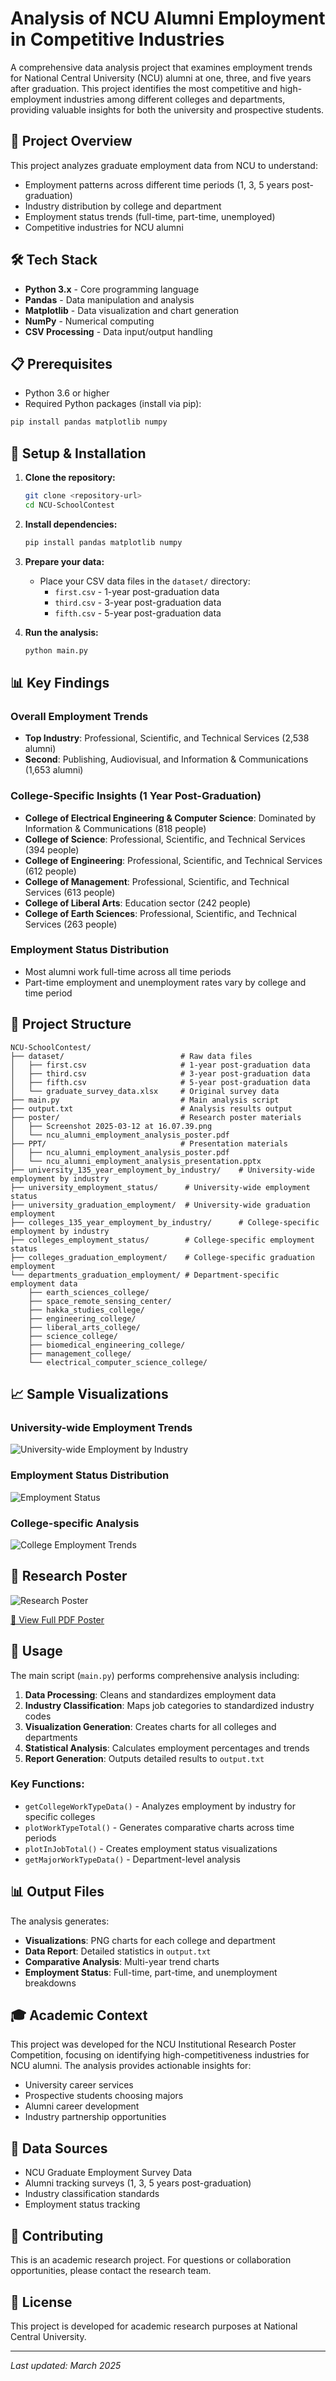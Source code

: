 # Analysis of NCU Alumni Employment in Competitive Industries

A comprehensive data analysis project that examines employment trends for National Central University (NCU) alumni at one, three, and five years after graduation. This project identifies the most competitive and high-employment industries among different colleges and departments, providing valuable insights for both the university and prospective students.

## 🎯 Project Overview

This project analyzes graduate employment data from NCU to understand:
- Employment patterns across different time periods (1, 3, 5 years post-graduation)
- Industry distribution by college and department
- Employment status trends (full-time, part-time, unemployed)
- Competitive industries for NCU alumni

## 🛠️ Tech Stack

- **Python 3.x** - Core programming language
- **Pandas** - Data manipulation and analysis
- **Matplotlib** - Data visualization and chart generation
- **NumPy** - Numerical computing
- **CSV Processing** - Data input/output handling

## 📋 Prerequisites

- Python 3.6 or higher
- Required Python packages (install via pip):

```bash
pip install pandas matplotlib numpy
```

## 🚀 Setup & Installation

1. **Clone the repository:**
   ```bash
   git clone <repository-url>
   cd NCU-SchoolContest
   ```

2. **Install dependencies:**
   ```bash
   pip install pandas matplotlib numpy
   ```

3. **Prepare your data:**
   - Place your CSV data files in the `dataset/` directory:
     - `first.csv` - 1-year post-graduation data
     - `third.csv` - 3-year post-graduation data  
     - `fifth.csv` - 5-year post-graduation data

4. **Run the analysis:**
   ```bash
   python main.py
   ```

## 📊 Key Findings

### Overall Employment Trends
- **Top Industry**: Professional, Scientific, and Technical Services (2,538 alumni)
- **Second**: Publishing, Audiovisual, and Information & Communications (1,653 alumni)

### College-Specific Insights (1 Year Post-Graduation)
- **College of Electrical Engineering & Computer Science**: Dominated by Information & Communications (818 people)
- **College of Science**: Professional, Scientific, and Technical Services (394 people)
- **College of Engineering**: Professional, Scientific, and Technical Services (612 people)
- **College of Management**: Professional, Scientific, and Technical Services (613 people)
- **College of Liberal Arts**: Education sector (242 people)
- **College of Earth Sciences**: Professional, Scientific, and Technical Services (263 people)

### Employment Status Distribution
- Most alumni work full-time across all time periods
- Part-time employment and unemployment rates vary by college and time period

## 📁 Project Structure

```
NCU-SchoolContest/
├── dataset/                          # Raw data files
│   ├── first.csv                     # 1-year post-graduation data
│   ├── third.csv                     # 3-year post-graduation data
│   ├── fifth.csv                     # 5-year post-graduation data
│   └── graduate_survey_data.xlsx     # Original survey data
├── main.py                           # Main analysis script
├── output.txt                        # Analysis results output
├── poster/                           # Research poster materials
│   ├── Screenshot 2025-03-12 at 16.07.39.png
│   └── ncu_alumni_employment_analysis_poster.pdf
├── PPT/                              # Presentation materials
│   ├── ncu_alumni_employment_analysis_poster.pdf
│   └── ncu_alumni_employment_analysis_presentation.pptx
├── university_135_year_employment_by_industry/    # University-wide employment by industry
├── university_employment_status/      # University-wide employment status
├── university_graduation_employment/  # University-wide graduation employment
├── colleges_135_year_employment_by_industry/      # College-specific employment by industry
├── colleges_employment_status/        # College-specific employment status
├── colleges_graduation_employment/    # College-specific graduation employment
└── departments_graduation_employment/ # Department-specific employment data
    ├── earth_sciences_college/
    ├── space_remote_sensing_center/
    ├── hakka_studies_college/
    ├── engineering_college/
    ├── liberal_arts_college/
    ├── science_college/
    ├── biomedical_engineering_college/
    ├── management_college/
    └── electrical_computer_science_college/
```

## 📈 Sample Visualizations

### University-wide Employment Trends
![University-wide Employment by Industry](./university_135_year_employment_by_industry/university_135_year_employment_by_industry.png)

### Employment Status Distribution
![Employment Status](./university_employment_status/employment_status_categories.png)

### College-specific Analysis
![College Employment Trends](./colleges_135_year_employment_by_industry/engineering_college_135_year_employment_trends.png)

## 🎨 Research Poster

![Research Poster](./poster/Screenshot%202025-03-12%20at%2016.07.39.png)

[📄 View Full PDF Poster](./poster/ncu_alumni_employment_analysis_poster.pdf)

## 🔧 Usage

The main script (`main.py`) performs comprehensive analysis including:

1. **Data Processing**: Cleans and standardizes employment data
2. **Industry Classification**: Maps job categories to standardized industry codes
3. **Visualization Generation**: Creates charts for all colleges and departments
4. **Statistical Analysis**: Calculates employment percentages and trends
5. **Report Generation**: Outputs detailed results to `output.txt`

### Key Functions:
- `getCollegeWorkTypeData()` - Analyzes employment by industry for specific colleges
- `plotWorkTypeTotal()` - Generates comparative charts across time periods
- `plotInJobTotal()` - Creates employment status visualizations
- `getMajorWorkTypeData()` - Department-level analysis

## 📊 Output Files

The analysis generates:
- **Visualizations**: PNG charts for each college and department
- **Data Report**: Detailed statistics in `output.txt`
- **Comparative Analysis**: Multi-year trend charts
- **Employment Status**: Full-time, part-time, and unemployment breakdowns

## 🎓 Academic Context

This project was developed for the NCU Institutional Research Poster Competition, focusing on identifying high-competitiveness industries for NCU alumni. The analysis provides actionable insights for:
- University career services
- Prospective students choosing majors
- Alumni career development
- Industry partnership opportunities

## 📝 Data Sources

- NCU Graduate Employment Survey Data
- Alumni tracking surveys (1, 3, 5 years post-graduation)
- Industry classification standards
- Employment status tracking

## 🤝 Contributing

This is an academic research project. For questions or collaboration opportunities, please contact the research team.

## 📄 License

This project is developed for academic research purposes at National Central University.

---

*Last updated: March 2025*